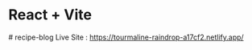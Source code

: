 # React + Vite

#   r e c i p e - b l o g 
 
 Live Site : https://tourmaline-raindrop-a17cf2.netlify.app/
